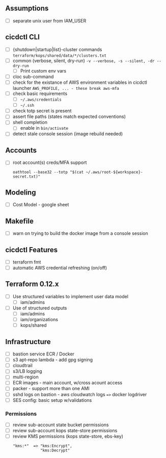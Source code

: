 ## Assumptions
- [ ] separate unix user from IAM_USER

## cicdctl CLI
- [ ] {shutdown|startup|list}-cluster commands
  `terraform/kops/shared/data/*/clusters.txt`
- [ ] common (verbose, silent, dry-run)
  `-v --verbose, -s --silent, -dr --dry-run`
  - [ ] Print custom env vars
- [ ] cloc sub-command
- [ ] check for the existance of AWS environment variables in cicdctl launcher
  `AWS_PROFILE, ... - these break aws-mfa`
- [ ] check basic requirements
  - [ ] `~/.aws/credentials`
  - [ ] `~/.ssh`
- [ ] check totp secret is present
- [ ] assert file paths (states match expected conventions)
- [ ] shell completion
  - [ ] enable in `bin/activate`
- [ ] detect stale console session (image rebuild needed)

## Accounts
- [ ] root account(s) creds/MFA support
  ```
  oathtool --base32 --totp "$(cat ~/.aws/root-${workspace}-secret.txt)"
  ```

## Modeling
- [ ] Cost Model - google sheet

## Makefile
- [ ] warn on trying to build the docker image from a console session

## cicdctl Features
- [ ] terraform fmt
- [ ] automatic AWS credential refreshing (on/off)

## Terraform 0.12.x
- [ ] Use structured variables to implement user data model
  - [ ] iam/admins
- [ ] Use of structured outputs
  - [ ] iam/admins
  - [ ] iam/organizations
  - [ ] kops/shared

## Infrastructure
- [ ] bastion service ECR / Docker 
- [ ] s3 apt-repo lambda - add gpg signing
- [ ] cloudtrail
- [ ] s3/LB logging
- [ ] multi-region
- [ ] ECR images - main account, w/cross acount access
- [ ] packer - support more than one AMI
- [ ] sshd logs on bastion - aws cloudwatch logs `=>` docker logdriver
- [ ] SES config: basic setup w/validations

### Permissions
- [ ] review sub-account state bucket permissions
- [ ] review sub-account kops state-store permissions
- [ ] review KMS permissions (kops state-store, ebs-key)
  ```
  "kms:*"  => "kms:Encrypt",
              "kms:Decrypt"
  ```
